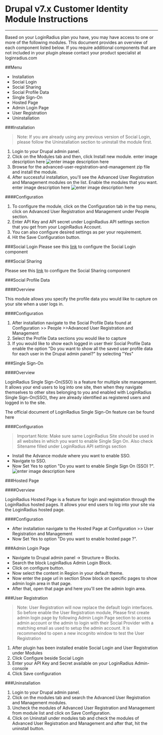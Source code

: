 # Drupal v7.x Customer Identity Module Instructions

---

Based on your LoginRadius plan you have, you may have access to one or more of the following modules. This document provides an overview of each component listed below. If you require additional components that are not included in your plugin please contact your product specialist at loginradius.com

##Menu

- Installation
- Social Login
- Social Sharing
- Social Profile Data
- Single Sign-On
- Hosted Page
- Admin Login Page
- User Registration
- Uninstallation

###Installation

> Note: If you are already using any previous version of Social Login, please follow the Uninstallation section to uninstall the module first.

1. Login to your Drupal admin panel.
2. Click on the Modules tab and then, click Install new module. enter image description here
   ![enter image description here](https://apidocs.lrcontent.com/images/drupal-img-1_3153658d1021179de61.20202815.png)
3. Browse for the advanced-user-registration-and-management zip file and install the module.
4. After successful installation, you'll see the Advanced User Registration and Management modules on the list. Enable the modules that you want. enter image description here
   ![enter image description here](https://apidocs.lrcontent.com/images/durapl_module_list_2493758d10226823b90.28398540.png)

####Configuration

1. To configure the module, click on the Configuration tab in the top menu, click on Advanced User Registration and Management under People section.
2. Enter API Key and API secret under LoginRadius API settings section that you get from your LoginRadius Account.
3. You can also configure desired settings as per your requirement.
4. Hit the Save Configuration button.

###Social Login
Please see this [link](/api/v1/cms-turn-key-plugins/cmsplugins/drupal-v7-x-social-login-and-social-sharing-instructions) to configure the Social Login component

###Social Sharing

Please see this [link](/api/v1/cms-turn-key-plugins/cmsplugins/drupal-v7-x-social-login-and-social-sharing-instructions) to configure the Social Sharing component

###Social Profile Data

####Overview

This module allows you specify the profile data you would like to capture on your site when a user logs in.

####Configuration

1. After installation navigate to the Social Profile Data found at Configuration >> People >>Advanced User Registration and Management
2. Select the Profile Data sections you would like to capture
3. If you would like to show each logged in user their Social Profile Data enable the option "Do you want to show all the saved user profile data for each user in the Drupal admin panel?" by selecting "Yes"

###Single Sign-On

####Overview

LoginRadius Single Sign-On(SSO) is a feature for multiple site management. It allows your end users to log into one site, then when they navigate themselves to other sites belonging to you and enabled with LoginRadius Single Sign-On(SSO), they are already identified as registered users and logged in to the site.

The official document of LoginRadius Single Sign-On feature can be found here

####Configuration

> Important Note: Make sure same LoginRadius Site should be used in all websites in which you want to enable Single Sign On. Also check Sitename filled under LoginRadius API settings section

- Install the Advance module where you want to enable SSO.
- Navigate to SSO.
- Now Set Yes to option "Do you want to enable Single Sign On (SSO) ?".
  ![enter image description here](https://apidocs.lrcontent.com/images/drupal-img-6_1158958d1039c0f6222.09241144.png)

###Hosted Page

####Overview

LoginRadius Hosted Page is a feature for login and registration through the LoginRadius hosted pages. It allows your end users to log into your site via the LoginRadius hosted page.

####Configuration

- After installation navigate to the Hosted Page at Configuration >> User Registration and Management
- Now Set Yes to option "Do you want to enable hosted page ?".

###Admin Login Page

- Navigate to Drupal admin panel -> Structure-> Blocks.
- Search the block LoginRadius Admin Login Block.
- Click on configure button.
- Now select the content in Region in your default theme.
- Now enter the page url in section Show block on specific pages to show admin login area in that page.
- After that, open that page and here you'll see the admin login area.

###User Registration

> Note: User Registration will now replace the default login interfaces. So before enable the User Registration module, Please first create admin login page by following Admin Login Page section to access admin account or the admin to login with their Social Provider with a matching email as used to setup the admin account. It is recommended to open a new incognito window to test the User Registration

1.  After plugin has been installed enable Social Login and User Registration under Modules
2.  Click Configure beside Social Login
3.  Enter your API Key and Secret available on your LoginRadius Admin-console
4.  Click Save configuration

###Uninstallation

1. Login to your Drupal admin panel.
2. Click on the modules tab and search the Advanced User Registration and Management modules.
3. Uncheck the modules of Advanced User Registration and Management from module list and click on Save Configuration.
4. Click on Uninstall under modules tab and check the modules of Advanced User Registration and Management and after that, hit the uninstall button.
